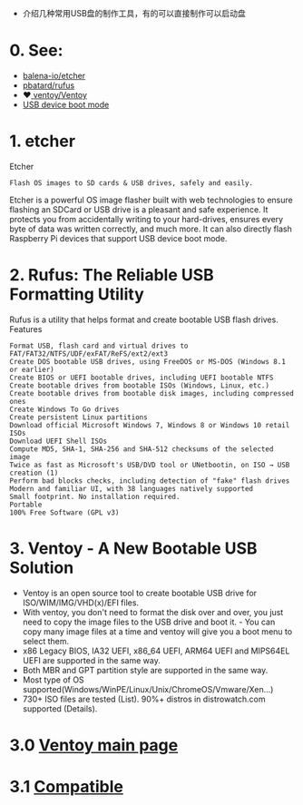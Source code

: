 - 介绍几种常用USB盘的制作工具，有的可以直接制作可以启动盘

# 0. See:
  - [ balena-io/etcher ](https://github.com/balena-io/etcher)
  - [ pbatard/rufus ](https://github.com/pbatard/rufus)
  - ❤️[ ventoy/Ventoy ](https://github.com/ventoy/Ventoy)
  - [USB device boot mode](https://www.raspberrypi.org/documentation/computers/raspberry-pi.html)
 

# 1. etcher
  Etcher

    Flash OS images to SD cards & USB drives, safely and easily.

Etcher is a powerful OS image flasher built with web technologies to ensure flashing an SDCard or USB drive is a pleasant and safe experience. It protects you from accidentally writing to your hard-drives, ensures every byte of data was written correctly, and much more. It can also directly flash Raspberry Pi devices that support USB device boot mode.

# 2. Rufus: The Reliable USB Formatting Utility

Rufus is a utility that helps format and create bootable USB flash drives.
Features

    Format USB, flash card and virtual drives to FAT/FAT32/NTFS/UDF/exFAT/ReFS/ext2/ext3
    Create DOS bootable USB drives, using FreeDOS or MS-DOS (Windows 8.1 or earlier)
    Create BIOS or UEFI bootable drives, including UEFI bootable NTFS
    Create bootable drives from bootable ISOs (Windows, Linux, etc.)
    Create bootable drives from bootable disk images, including compressed ones
    Create Windows To Go drives
    Create persistent Linux partitions
    Download official Microsoft Windows 7, Windows 8 or Windows 10 retail ISOs
    Download UEFI Shell ISOs
    Compute MD5, SHA-1, SHA-256 and SHA-512 checksums of the selected image
    Twice as fast as Microsoft's USB/DVD tool or UNetbootin, on ISO → USB creation (1)
    Perform bad blocks checks, including detection of "fake" flash drives
    Modern and familiar UI, with 38 languages natively supported
    Small footprint. No installation required.
    Portable
    100% Free Software (GPL v3)

# 3. Ventoy - A New Bootable USB Solution

- Ventoy is an open source tool to create bootable USB drive for ISO/WIM/IMG/VHD(x)/EFI files.
- With ventoy, you don't need to format the disk over and over, you just need to copy the image files to the USB drive and boot it. - You can copy many image files at a time and ventoy will give you a boot menu to select them.
- x86 Legacy BIOS, IA32 UEFI, x86_64 UEFI, ARM64 UEFI and MIPS64EL UEFI are supported in the same way.
- Both MBR and GPT partition style are supported in the same way.
- Most type of OS supported(Windows/WinPE/Linux/Unix/ChromeOS/Vmware/Xen...)
- 730+ ISO files are tested (List). 90%+ distros in distrowatch.com supported (Details). 

# 3.0 [Ventoy main page](https://www.ventoy.net/en/index.html)
# 3.1 [Compatible](https://www.ventoy.net/en/compatible.html)
